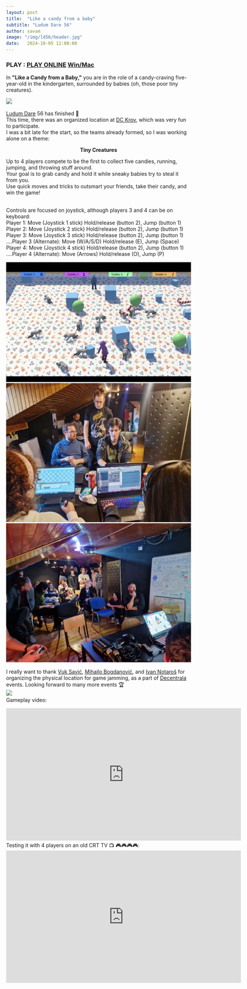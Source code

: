 ```yaml
---
layout: post
title:  "Like a candy from a baby"
subtitle: "Ludum Dare 56"
author: savam
image: "/img/ld56/header.jpg"
date:   2024-10-05 12:00:00
---
```


### PLAY : [PLAY ONLINE](https://savam.itch.io/like-a-candy-from-a-baby) [Win/Mac](https://savam.itch.io/like-a-candy-from-a-baby)

In **"Like a Candy from a Baby,"** you are in the role of a candy-craving five-year-old in the kindergarten, surrounded by babies (oh, those poor tiny creatures).<br />


<img class="def_image" src="/img/ld56/like-a-candy-from-a-baby.gif" />

[Ludum Dare](https://ldjam.com/events/ludum-dare/56/$396094) 56 has finished 🚀<br />
This time, there was an organized location at [DC Krov](https://www.instagram.com/dc.krov/), which was very fun to participate.<br />
I was a bit late for the start, so the teams already formed, so I was working alone on a theme:<br />

**<center>Tiny Creatures</center>**

Up to 4 players compete to be the first to collect five candies, running, jumping, and throwing stuff around.<br />
Your goal is to grab candy and hold it while sneaky babies try to steal it from you.<br />
Use quick moves and tricks to outsmart your friends, take their candy, and win the game!<br />
<br />

Controls are focused on joystick, although players 3 and 4 can be on keyboard:<br />
Player 1: Move (Joystick 1 stick) Hold/release (button 2), Jump (button 1)<br />
Player 2: Move (Joystick 2 stick) Hold/release (button 2), Jump (button 1)<br />
Player 3: Move (Joystick 3 stick) Hold/release (button 2), Jump (button 1)<br />
....Player 3 (Alternate): Move (W/A/S/D) Hold/release (E), Jump (Space)<br />
Player 4: Move (Joystick 4 stick) Hold/release (button 2), Jump (button 1)<br />
....Player 4 (Alternate): Move (Arrows) Hold/release (O), Jump (P)<br />


<img class="def_image" src="/img/ld56/screen1.jpg" />
<img class="def_image" src="/img/ld56/jamming.jpg" />
<img class="def_image" src="/img/ld56/location.jpg" />

I really want to thank [Vuk Savić](https://www.instagram.com/vucejebote/), [Mihailo Bogdanović](https://www.instagram.com/crknuchu/), and [Ivan Notaroš](https://twitter.com/Nothke) for organizing the physical location for game jamming, as a part of [Decentrala](https://dmz.rs/) events. Looking forward to many more events 🏆<br /> 
<img class="def_image" src="/img/ld56/organizers.jpg" />
<br />
Gameplay video:
<iframe width="640" height="360" src="https://www.youtube.com/embed/o2MSYMG4iyM?rel=0" frameborder="0" allowfullscreen></iframe>
<br />
Testing it with 4 players on an old CRT TV  📺 🎮🎮🎮🎮:
<iframe width="640" height="360" src="https://www.youtube.com/embed/KNnY3fh-6cA?rel=0" frameborder="0" allowfullscreen></iframe>

